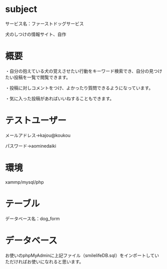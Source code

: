 # subject
サービス名：ファーストドッグサービス

犬のしつけの情報サイト、自作

# 概要

・自分の抱えている犬の覚えさせたい行動をキーワード検索でき、自分の見つけたい投稿を一覧で閲覧できます。

・投稿に対しコメントをつけ、よかったり質問できるようになっています。

・気に入った投稿があればいいねすることもできます。

# テストユーザー

メールアドレス→kajou@koukou

パスワード→aominedaiki

# 環境

xammp/mysql/php

# テーブル

データベース名：dog_form

# データベース

お使いのphpMyAdminに上記ファイル（smilelifeDB.sql）をインポートしていただければお使いになれると思います。


